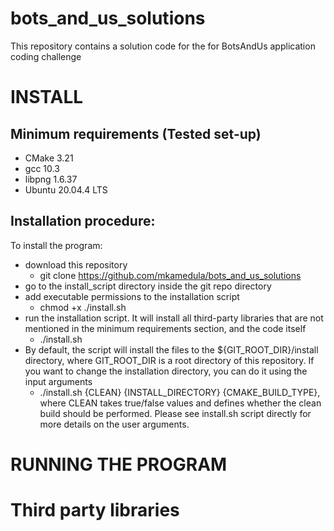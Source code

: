 # bots_and_us_solutions
This repository contains a solution code for the for BotsAndUs application coding challenge

# INSTALL

## Minimum requirements (Tested set-up)

* CMake 3.21
* gcc 10.3
* libpng 1.6.37
* Ubuntu 20.04.4 LTS

## Installation procedure:

To install the program:

* download this repository
  * git clone https://github.com/mkamedula/bots_and_us_solutions
* go to the install_script directory inside the git repo directory
* add executable permissions to the installation script
  * chmod +x ./install.sh
* run the installation script. It will install all third-party libraries that are not mentioned in the minimum requirements section, and the code itself
  * ./install.sh
* By default, the script will install the files to the ${GIT_ROOT_DIR}/install directory, where GIT_ROOT_DIR is a root directory of this repository. If you want to change the installation directory, you can do it using the input arguments
  * ./install.sh {CLEAN} {INSTALL_DIRECTORY} {CMAKE_BUILD_TYPE}, where CLEAN takes true/false values and defines whether the clean build should be performed. Please see install.sh script directly for more details on the user arguments.

# RUNNING THE PROGRAM



# Third party libraries
